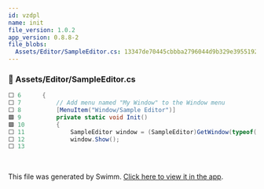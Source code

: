```yaml
---
id: vzdpl
name: init
file_version: 1.0.2
app_version: 0.8.8-2
file_blobs:
  Assets/Editor/SampleEditor.cs: 13347de70445cbbba2796044d9b329e3955192fd
---
```


<!-- NOTE-swimm-snippet: the lines below link your snippet to Swimm -->
### 📄 Assets/Editor/SampleEditor.cs
```c#
⬜ 6      {
⬜ 7          // Add menu named "My Window" to the Window menu
⬜ 8          [MenuItem("Window/Sample Editor")]
🟩 9          private static void Init()
🟩 10         {
⬜ 11             SampleEditor window = (SampleEditor)GetWindow(typeof(SampleEditor));
⬜ 12             window.Show();
⬜ 13     
```

<br/>

This file was generated by Swimm. [Click here to view it in the app](https://app.swimm.io/repos/Z2l0aHViJTNBJTNBdW5pdHktZ2l0aHViLWFjdGlvbi1leGFtcGxlJTNBJTNBdHJlZW5vZC1rYXlh/docs/vzdpl).